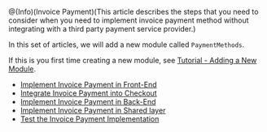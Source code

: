 @(Info)(Invoice Payment)(This article describes the steps that you need to consider when you need to implement invoice payment method without integrating with a third party payment service provider.)

In this set of articles, we will add a new module called `PaymentMethods`.

If this is you first time creating a new module, see [Tutorial - Adding a New Module](https://documentation.spryker.com/v4/docs/t-add-new-bundle).

* [Implement Invoice Payment in Front-End](https://documentation.spryker.com/v4/docs/ht-invoice-payment-fe)
* [Integrate Invoice Payment into Checkout](https://documentation.spryker.com/v4/docs/ht-invoice-payment-checkout)
* [Implement Invoice Payment in Back-End](https://documentation.spryker.com/v4/docs/ht-invoice-payment-be)
* [Implement Invoice Payment in Shared layer](https://documentation.spryker.com/v4/docs/ht-invoice-payment-fe-be-shared)
* [Test the Invoice Payment Implementation](https://documentation.spryker.com/v4/docs/ht-invoice-payment-test)
